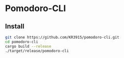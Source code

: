 # Pomodoro-CLI

## Install

```bash
git clone https://github.com/KR3915/pomodoro-cli.git
cd pomodoro-cli
cargo build --release
./target/release/pomodoro-cli
